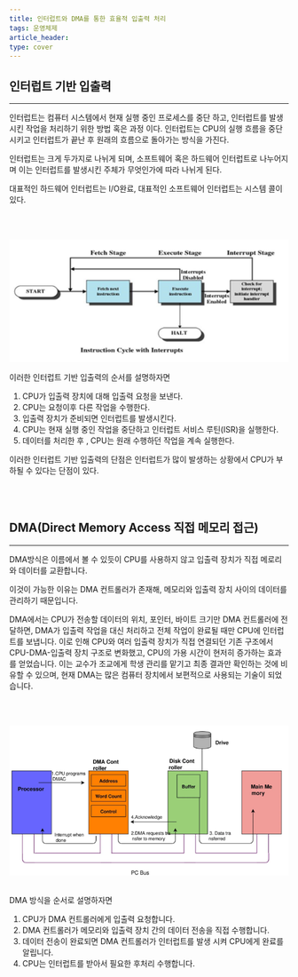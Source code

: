 ```yaml
---
title: 인터럽트와 DMA를 통한 효율적 입출력 처리
tags: 운영체제
article_header:
type: cover
---
```


## 인터럽트 기반 입출력

---

인터럽트는 컴퓨터 시스템에서 현재 실행 중인 프로세스를 중단 하고, 인터럽트를 발생시킨 작업을 처리하기 위한
방법 혹은 과정 이다. 인터럽트는 CPU의 실행 흐름을 중단시키고 인터럽트가 끝난 후 원래의 흐름으로 돌아가는 방식을 가진다.

인터럽트는 크게 두가지로 나뉘게 되며, 소프트웨어 혹은 하드웨어 인터럽트로 나누어지며 이는 인터럽트를 발생시킨
주체가 무엇인가에 따라 나뉘게 된다.

대표적인 하드웨어 인터럽트는 I/O완료, 대표적인 소프트웨어 인터럽트는 시스템 콜이 있다.

<br>
<br>

![](https://raw.githubusercontent.com/jickDo/picture/master/OS/study/cp1/5/Interrupts.png)

이러한 인터럽트 기반 입출력의 순서를 설명하자면

1. CPU가 입출력 장치에 대해 입출력 요청을 보낸다.
2. CPU는 요청이후 다른 작업을 수행한다.
3. 입출력 장치가 준비되면 인터럽트를 발생시킨다.
4. CPU는 현재 실행 중인 작업을 중단하고 인터럽트 서비스 루틴(ISR)을 실행한다.
5. 데이터를 처리한 후 , CPU는 원래 수행하던 작업을 계속 실행한다.

이러한 인터럽트 기반 입출력의 단점은 인터럽트가 많이 발생하는 상황에서 CPU가 부하될 수 있다는 단점이 있다.


<br>
<br>

## DMA(Direct Memory Access 직접 메모리 접근)

---

DMA방식은 이름에서 볼 수 있듯이 CPU를 사용하지 않고 입출력 장치가 직접 메로리와 데이터를 교환합니다.

이것이 가능한 이유는 DMA 컨트롤러가 존재해, 메모리와 입출력 장치 사이의 데이터를 관리하기 때문입니다.

DMA에서는 CPU가 전송할 데이터의 위치, 포인터, 바이트 크기만 DMA 컨트롤러에 전달하면,
DMA가 입출력 작업을 대신 처리하고 전체 작업이 완료될 때만 CPU에 인터럽트를 보냅니다.
이로 인해 CPU와 여러 입출력 장치가 직접 연결되던 기존 구조에서 CPU-DMA-입출력 장치 구조로 변화했고,
CPU의 가용 시간이 현저히 증가하는 효과를 얻었습니다.
이는 교수가 조교에게 학생 관리를 맡기고 최종 결과만 확인하는 것에 비유할 수 있으며,
현재 DMA는 많은 컴퓨터 장치에서 보편적으로 사용되는 기술이 되었습니다.

<br>
<br>

![](https://raw.githubusercontent.com/jickDo/picture/master/OS/study/cp1/5/DMA.png)

<br>
DMA 방식을 순서로 설명하자면

1. CPU가 DMA 컨트롤러에게 입출력 요청합니다.
2. DMA 컨트롤러가 메모리와 입출력 장치 간의 데이터 전송을 직접 수행합니다.
3. 데이터 전송이 완료되면 DMA 컨트롤러가 인터럽트를 발생 시켜 CPU에게 완료를 알립니다.
4. CPU는 인터럽트를 받아서 필요한 후처리 수행합니다.


